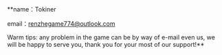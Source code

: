 **name：Tokiner

email：renzhegame774@outlook.com


Warm tips: any problem in the game can be by way of e-mail even us, we will be happy to serve you, thank you for your most of our support!**
